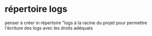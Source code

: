 # répertoire logs

penser à créer in répertoire "logs à la racine du projet pour permettre l'écriture des logs avec les droits adéquats